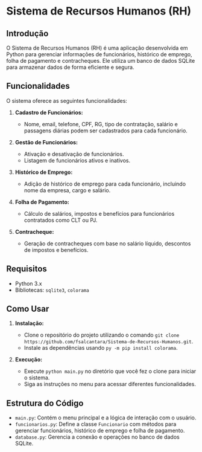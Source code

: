 # Sistema de Recursos Humanos (RH)

## Introdução

O Sistema de Recursos Humanos (RH) é uma aplicação desenvolvida em Python para gerenciar informações de funcionários, histórico de emprego, folha de pagamento e contracheques. Ele utiliza um banco de dados SQLite para armazenar dados de forma eficiente e segura.

## Funcionalidades

O sistema oferece as seguintes funcionalidades:

1. **Cadastro de Funcionários:**
   - Nome, email, telefone, CPF, RG, tipo de contratação, salário e passagens diárias podem ser cadastrados para cada funcionário.

2. **Gestão de Funcionários:**
   - Ativação e desativação de funcionários.
   - Listagem de funcionários ativos e inativos.

3. **Histórico de Emprego:**
   - Adição de histórico de emprego para cada funcionário, incluindo nome da empresa, cargo e salário.

4. **Folha de Pagamento:**
   - Cálculo de salários, impostos e benefícios para funcionários contratados como CLT ou PJ.

5. **Contracheque:**
   - Geração de contracheques com base no salário líquido, descontos de impostos e benefícios.

## Requisitos

- Python 3.x
- Bibliotecas: `sqlite3`, `colorama`

## Como Usar

1. **Instalação:**
   - Clone o repositório do projeto utilizando o comando `git clone https://github.com/fsalcantara/Sistema-de-Recursos-Humanos.git`.
   - Instale as dependências usando `py -m pip install colorama`.

2. **Execução:**
   - Execute `python main.py` no diretório que você fez o clone para iniciar o sistema.
   - Siga as instruções no menu para acessar diferentes funcionalidades.

## Estrutura do Código

- `main.py`: Contém o menu principal e a lógica de interação com o usuário.
- `funcionarios.py`: Define a classe `Funcionario` com métodos para gerenciar funcionários, histórico de emprego e folha de pagamento.
- `database.py`: Gerencia a conexão e operações no banco de dados SQLite.

